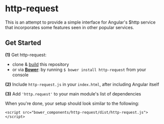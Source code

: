 # http-request

This is an attempt to provide a simple interface for Angular's $http service that incorporates some features seen in other popular services.


## Get Started

**(1)** Get http-request:
 - clone & [build](CONTRIBUTING.md#developing) this repository
 - or via **[Bower](http://bower.io/)**: by running `$ bower install http-request` from your console

**(2)** Include `http-request.js` in your `index.html`, after including Angular itself

**(3)** Add `'http.request'` to your main module's list of dependencies

When you're done, your setup should look similar to the following:

```
<script src="bower_components/http-request/dist/http-request.js"></script>
```